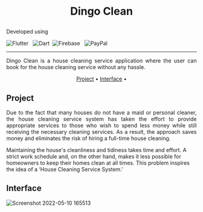 <h1>
<p align="center">
  <br>Dingo Clean
</h1>
<div align="left">
Developed using

![Flutter](https://img.shields.io/badge/Flutter-%2302569B.svg?style=for-the-badge&logo=Flutter&logoColor=white) &nbsp; ![Dart](https://img.shields.io/badge/dart-%230175C2.svg?style=for-the-badge&logo=dart&logoColor=white)&nbsp; ![Firebase](https://img.shields.io/badge/firebase-%23039BE5.svg?style=for-the-badge&logo=firebase)
&nbsp;
![PayPal](https://img.shields.io/badge/PayPal-00457C?style=for-the-badge&logo=paypal&logoColor=white)
<hr>
  <p align="justify">
  Dingo Clean is a house cleaning service application where the user can book for the house cleaning service without any hassle.
    <br />
    </p>
</p>

<p align="center">
  <a href="#project">Project</a> •
  <a href="#interface">Interface</a> •
</p>  
                                                                                                                      
                                                                                                                                                      
## Project
<p align="justify">
Due to the fact that many houses do not have a maid or personal cleaner, the house cleaning service system has taken the effort to provide appropriate services to those who wish to spend less money while still receiving the necessary cleaning services. As a result, the approach saves money and eliminates the risk of hiring a full-time house cleaning.

Maintaining the house's cleanliness and tidiness takes time and effort. A strict work schedule and, on the other hand, makes it less possible for homeowners to keep their homes clean at all times. This problem inspires the idea of a ‘House Cleaning Service System.'


## Interface
![Screenshot 2022-05-10 165513](https://user-images.githubusercontent.com/44563274/167591763-9c98cbf1-0eed-400c-b0d5-5a81e6bd00b7.png)

